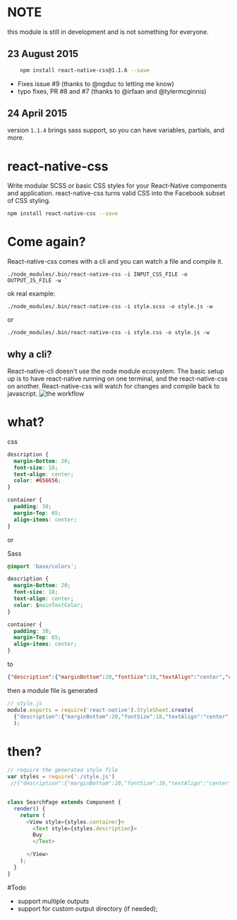 
# NOTE
this module is still in development and is not something for everyone.

## 23 August 2015

```bash
	npm install react-native-css@1.1.6 --save 
```
- Fixes issue #9 (thanks to @ngduc to letting me know)
- typo fixes, PR #8 and #7 (thanks to @irfaan and @tylermcginnis)


## 24 April 2015

version `1.1.4` brings sass support, so you can have variables, partials, and more.


# react-native-css

Write modular SCSS or basic CSS styles for your React-Native components and application. react-native-css turns valid CSS into the Facebook subset of CSS styling.


```bash
npm install react-native-css --save 
```
# Come again?

React-native-css comes with a cli and you can watch a file and compile it.

``` shell
./node_modules/.bin/react-native-css -i INPUT_CSS_FILE -o OUTPUT_JS_FILE -w `
```

ok real example:

``` shell
./node_modules/.bin/react-native-css -i style.scss -o style.js -w
```
or

``` shell
./node_modules/.bin/react-native-css -i style.css -o style.js -w
```
## why a cli?

React-native-cli doesn't use the node module ecosystem. The basic setup up is to have react-native running on one terminal, and the react-native-css on another. React-native-css will watch for changes and compile back to javascript.
![the workflow](http://i.imgur.com/i2OdwiY.png)

# what?

css

``` css
description {
  margin-Bottom: 20;
  font-size: 18;
  text-align: center;
  color: #656656;
}

container {
  padding: 30;
  margin-Top: 65;
  align-items: center;
}

```

or

Sass
``` css
@import 'base/colors';

description {
  margin-Bottom: 20;
  font-size: 18;
  text-align: center;
  color: $mainTextColor;
}

container {
  padding: 30;
  margin-Top: 65;
  align-items: center;
}

```

to

``` json
{"description":{"marginBottom":20,"fontSize":18,"textAlign":"center","color":"#656656"},"container":{"padding":30,"marginTop":65,"alignItems":"center"}}

```

then a module file is generated

``` javascript
// style.js
module.exports = require('react-native').StyleSheet.create(
  {"description":{"marginBottom":20,"fontSize":18,"textAlign":"center","color":"#656656"},"container":{"padding":30,"marginTop":65,"alignItems":"center"}}
  );
```

# then?
```js
// require the generated style file
var styles = require('./style.js')
 //{"description":{"marginBottom":20,"fontSize":18,"textAlign":"center","color":"#656656"},"container":{"padding":30,"marginTop":65,"alignItems":"center"}}


class SearchPage extends Component {
  render() {
    return (
      <View style={styles.container}>
        <Text style={styles.description}>
        Buy
        </Text>

      </View>
    );
  }
}

```

#Todo

* support multiple outputs
* support for custom output directory (if needed);
